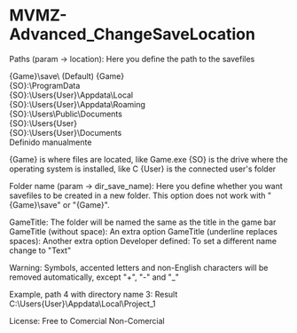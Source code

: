 # MVMZ-Advanced_ChangeSaveLocation
Paths (param -> location):
Here you define the path to the savefiles

{Game}\save\ (Default)
{Game}\
{SO}:\ProgramData\
{SO}:\Users\{User}\Appdata\Local\
{SO}:\Users\{User}\Appdata\Roaming\
{SO}:\Users\Public\Documents\
{SO}:\Users\{User}\
{SO}:\Users\{User}\Documents\
Definido manualmente

{Game} is where files are located, like Game.exe
{SO} is the drive where the operating system is installed, like C
{User} is the connected user's folder



Folder name (param -> dir_save_name):
Here you define whether you want savefiles to be
created in a new folder.
This option does not work with "{Game}\save\" or "{Game}\".

GameTitle: The folder will be named the same as the title in the game bar
GameTitle (without space): An extra option
GameTitle (underline replaces spaces): Another extra option
Developer defined: To set a different name change to "Text"

Warning: Symbols, accented letters and non-English characters
	     will be removed automatically, except "+", "-" and "_"

Example, path 4 with directory name 3:
Result C:\Users\{User}\Appdata\Local\Project_1




License: Free to Comercial Non-Comercial
